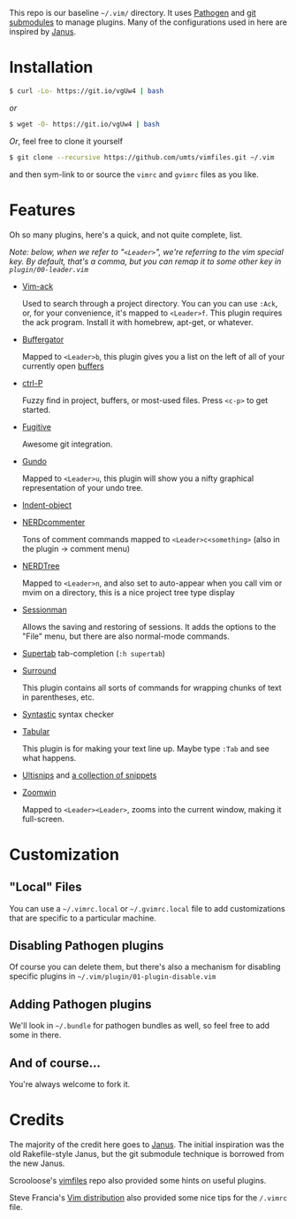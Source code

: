 This repo is our baseline `~/.vim/` directory.  It uses [Pathogen][path]
and [git submodules][gitsm] to manage plugins.  Many of the configurations
used in here are inspired by [Janus][janus].

Installation
============
```bash
$ curl -Lo- https://git.io/vgUw4 | bash
```

_or_

```bash
$ wget -O- https://git.io/vgUw4 | bash
```

_Or_, feel free to clone it yourself

```bash
$ git clone --recursive https://github.com/umts/vimfiles.git ~/.vim
```

and then sym-link to or source the `vimrc` and `gvimrc` files as you like.

Features
========
Oh so many plugins, here's a quick, and not quite complete, list.

*Note: below, when we refer to "`<Leader>`", we're referring to the vim
special key.  By default, that's a comma, but you can remap it to
some other key in `plugin/00-leader.vim`*

*   [Vim-ack][ack]

    Used to search through a project directory.  You can you can use `:Ack`,
    or, for your convenience, it's mapped to `<Leader>f`.  This plugin requires
    the ack program.  Install it with homebrew, apt-get, or whatever.

*   [Buffergator][buffg]

    Mapped to `<Leader>b`, this plugin gives you a list on the left of all
    of your currently open [buffers][buff]

*   [ctrl-P][ctrlp]

    Fuzzy find in project, buffers, or most-used files.  Press `<c-p>`
    to get started.

*   [Fugitive][fugitive]

    Awesome git integration.

*   [Gundo][gundo]

    Mapped to `<Leader>u`, this plugin will show you a nifty graphical
    representation of your undo tree.

*   [Indent-object][indent]

*   [NERDcommenter][nc]

    Tons of comment commands mapped to `<Leader>c<something>` (also in the
    plugin -> comment menu)

*   [NERDTree][nt]

    Mapped to `<Leader>n`, and also set to auto-appear when you call vim or
    mvim on a directory, this is a nice project tree type display

*   [Sessionman][sessman]

    Allows the saving and restoring of sessions.  It adds the options to
    the "File" menu, but there are also normal-mode commands.

*   [Supertab][st] tab-completion (`:h supertab`)

*   [Surround][surround]

    This plugin contains all sorts of commands for wrapping chunks of text
    in parentheses, etc.

*   [Syntastic][syntastic] syntax checker

*   [Tabular][tabular]

    This plugin is for making your text line up.  Maybe type `:Tab` and see
    what happens.

*   [Ultisnips][ultisnips] and [a collection of snippets][snippets]

*   [Zoomwin][zoom]

    Mapped to `<Leader><Leader>`, zooms into the current window, making it
    full-screen.

Customization
=============
"Local" Files
----------------------
You can use a `~/.vimrc.local` or `~/.gvimrc.local` file to add customizations
that are specific to a particular machine.

Disabling Pathogen plugins
--------------------------
Of course you can delete them, but there's also a mechanism for disabling
specific plugins in `~/.vim/plugin/01-plugin-disable.vim`

Adding Pathogen plugins
-----------------------
We'll look in `~/.bundle` for pathogen bundles as well, so feel free to
add some in there.

And of course...
----------------
You're always welcome to fork it.

Credits
=======
The majority of the credit here goes to [Janus][janus].  The initial
inspiration was the old Rakefile-style Janus, but the git submodule
technique is borrowed from the new Janus.

Scrooloose's [vimfiles][slvf] repo also provided some hints on useful
plugins.

Steve Francia's [Vim distribution][spf-13] also provided some nice tips
for the `/.vimrc` file.

[path]:       https://github.com/tpope/vim-pathogen
[gitsm]:      http://book.git-scm.com/5_submodules.html
[janus]:      https://github.com/carlhuda/janus
[ack]:        https://github.com/mileszs/ack.vim
[align]:      http://www.vim.org/scripts/script.php?script_id=294
[buffg]:      https://github.com/jeetsukumaran/vim-buffergator
[buff]:       http://vim.wikia.com/wiki/Vim_buffer_FAQ
[ctrlp]:      https://github.com/kien/ctrlp.vim
[fugitive]:   https://github.com/tpope/vim-fugitive
[gundo]:      https://github.com/sjl/gundo.vim
[indent]:     http://www.vim.org/scripts/script.php?script_id=3037
[nc]:         https://github.com/scrooloose/nerdcommenter/blob/master/doc/NERD_commenter.txt
[nt]:         https://github.com/scrooloose/nerdtree
[sessman]:    https://github.com/vim-scripts/sessionman.vim
[snipmate]:   https://github.com/garbas/vim-snipmate
[st]:         http://www.vim.org/scripts/script.php?script_id=1643
[surround]:   https://github.com/tpope/vim-surround
[syntastic]:  https://github.com/scrooloose/syntastic
[tabular]:    http://vimcasts.org/episodes/aligning-text-with-tabular-vim/
[ultisnips]:  https://github.com/SirVer/ultisnips
[snippets]:   https://github.com/honza/vim-snippets
[zoom]:       http://www.vim.org/scripts/script.php?script_id=508
[slvf]:       https://github.com/scrooloose/vimfiles
[spf-13]:     https://github.com/spf13/spf13-vim
